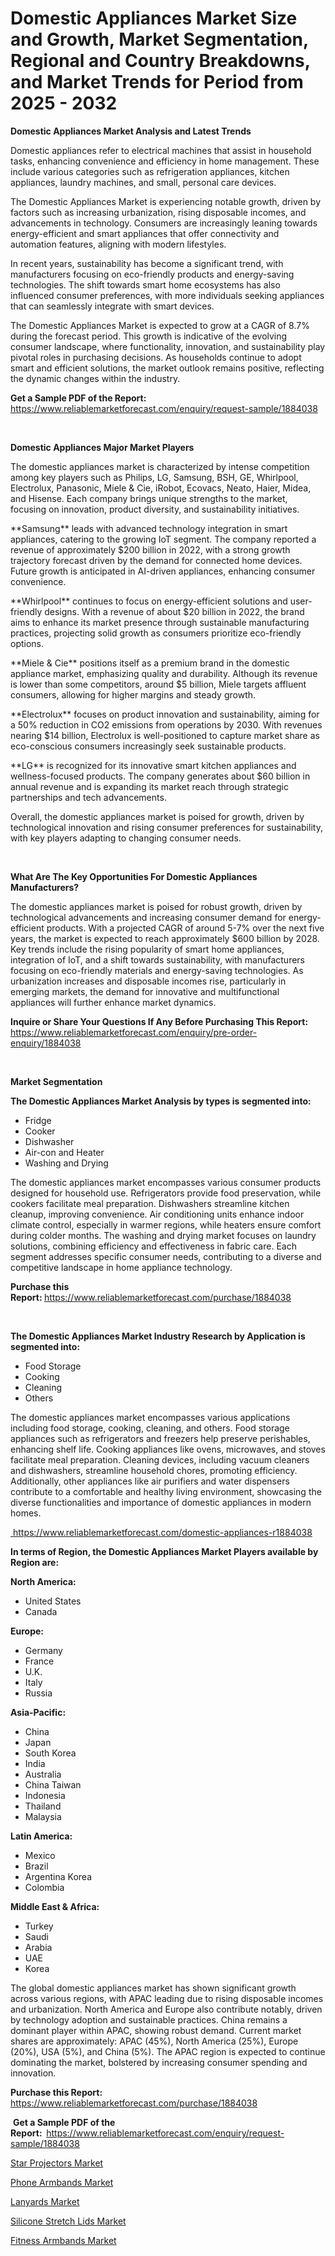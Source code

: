 <p><h1>Domestic Appliances Market Size and Growth, Market Segmentation, Regional and Country Breakdowns, and Market Trends for Period from 2025 -  2032</h1></p><p><strong>Domestic Appliances Market Analysis and Latest Trends</strong></p>
<p><p>Domestic appliances refer to electrical machines that assist in household tasks, enhancing convenience and efficiency in home management. These include various categories such as refrigeration appliances, kitchen appliances, laundry machines, and small, personal care devices. </p><p>The Domestic Appliances Market is experiencing notable growth, driven by factors such as increasing urbanization, rising disposable incomes, and advancements in technology. Consumers are increasingly leaning towards energy-efficient and smart appliances that offer connectivity and automation features, aligning with modern lifestyles.</p><p>In recent years, sustainability has become a significant trend, with manufacturers focusing on eco-friendly products and energy-saving technologies. The shift towards smart home ecosystems has also influenced consumer preferences, with more individuals seeking appliances that can seamlessly integrate with smart devices.</p><p>The Domestic Appliances Market is expected to grow at a CAGR of 8.7% during the forecast period. This growth is indicative of the evolving consumer landscape, where functionality, innovation, and sustainability play pivotal roles in purchasing decisions. As households continue to adopt smart and efficient solutions, the market outlook remains positive, reflecting the dynamic changes within the industry.</p></p>
<p><strong>Get a Sample PDF of the Report:&nbsp;</strong> <a href="https://www.reliablemarketforecast.com/enquiry/request-sample/1884038?utm_campaign=1102&utm_medium=2&utm_source=Github&utm_content=ia&utm_term=05042025&utm_id=domestic-appliances">https://www.reliablemarketforecast.com/enquiry/request-sample/1884038</a></p>
<p>&nbsp;</p>
<p><strong>Domestic Appliances Major Market Players</strong></p>
<p><p>The domestic appliances market is characterized by intense competition among key players such as Philips, LG, Samsung, BSH, GE, Whirlpool, Electrolux, Panasonic, Miele & Cie, iRobot, Ecovacs, Neato, Haier, Midea, and Hisense. Each company brings unique strengths to the market, focusing on innovation, product diversity, and sustainability initiatives.</p><p>**Samsung** leads with advanced technology integration in smart appliances, catering to the growing IoT segment. The company reported a revenue of approximately $200 billion in 2022, with a strong growth trajectory forecast driven by the demand for connected home devices. Future growth is anticipated in AI-driven appliances, enhancing consumer convenience.</p><p>**Whirlpool** continues to focus on energy-efficient solutions and user-friendly designs. With a revenue of about $20 billion in 2022, the brand aims to enhance its market presence through sustainable manufacturing practices, projecting solid growth as consumers prioritize eco-friendly options.</p><p>**Miele & Cie** positions itself as a premium brand in the domestic appliance market, emphasizing quality and durability. Although its revenue is lower than some competitors, around $5 billion, Miele targets affluent consumers, allowing for higher margins and steady growth.</p><p>**Electrolux** focuses on product innovation and sustainability, aiming for a 50% reduction in CO2 emissions from operations by 2030. With revenues nearing $14 billion, Electrolux is well-positioned to capture market share as eco-conscious consumers increasingly seek sustainable products.</p><p>**LG** is recognized for its innovative smart kitchen appliances and wellness-focused products. The company generates about $60 billion in annual revenue and is expanding its market reach through strategic partnerships and tech advancements.</p><p>Overall, the domestic appliances market is poised for growth, driven by technological innovation and rising consumer preferences for sustainability, with key players adapting to changing consumer needs.</p></p>
<p>&nbsp;</p>
<p><strong>What Are The Key Opportunities For Domestic Appliances Manufacturers?</strong></p>
<p><p>The domestic appliances market is poised for robust growth, driven by technological advancements and increasing consumer demand for energy-efficient products. With a projected CAGR of around 5-7% over the next five years, the market is expected to reach approximately $600 billion by 2028. Key trends include the rising popularity of smart home appliances, integration of IoT, and a shift towards sustainability, with manufacturers focusing on eco-friendly materials and energy-saving technologies. As urbanization increases and disposable incomes rise, particularly in emerging markets, the demand for innovative and multifunctional appliances will further enhance market dynamics.</p></p>
<p><strong>Inquire or Share Your Questions If Any Before Purchasing This Report:</strong> <a href="https://www.reliablemarketforecast.com/enquiry/pre-order-enquiry/1884038?utm_campaign=1102&utm_medium=2&utm_source=Github&utm_content=ia&utm_term=05042025&utm_id=domestic-appliances">https://www.reliablemarketforecast.com/enquiry/pre-order-enquiry/1884038</a></p>
<p>&nbsp;</p>
<p><strong>Market Segmentation</strong></p>
<p><strong>The Domestic Appliances Market Analysis by types is segmented into:</strong></p>
<p><ul><li>Fridge</li><li>Cooker</li><li>Dishwasher</li><li>Air-con and Heater</li><li>Washing and Drying</li></ul></p>
<p><p>The domestic appliances market encompasses various consumer products designed for household use. Refrigerators provide food preservation, while cookers facilitate meal preparation. Dishwashers streamline kitchen cleanup, improving convenience. Air conditioning units enhance indoor climate control, especially in warmer regions, while heaters ensure comfort during colder months. The washing and drying market focuses on laundry solutions, combining efficiency and effectiveness in fabric care. Each segment addresses specific consumer needs, contributing to a diverse and competitive landscape in home appliance technology.</p></p>
<p><strong>Purchase this Report:&nbsp;</strong><a href="https://www.reliablemarketforecast.com/purchase/1884038?utm_campaign=1102&utm_medium=2&utm_source=Github&utm_content=ia&utm_term=05042025&utm_id=domestic-appliances">https://www.reliablemarketforecast.com/purchase/1884038</a></p>
<p>&nbsp;</p>
<p><strong>The Domestic Appliances Market Industry Research by Application is segmented into:</strong></p>
<p><ul><li>Food Storage</li><li>Cooking</li><li>Cleaning</li><li>Others</li></ul></p>
<p><p>The domestic appliances market encompasses various applications including food storage, cooking, cleaning, and others. Food storage appliances such as refrigerators and freezers help preserve perishables, enhancing shelf life. Cooking appliances like ovens, microwaves, and stoves facilitate meal preparation. Cleaning devices, including vacuum cleaners and dishwashers, streamline household chores, promoting efficiency. Additionally, other appliances like air purifiers and water dispensers contribute to a comfortable and healthy living environment, showcasing the diverse functionalities and importance of domestic appliances in modern homes.</p></p>
<p><a href="https://www.reliablemarketforecast.com/domestic-appliances-r1884038?utm_campaign=1102&utm_medium=2&utm_source=Github&utm_content=ia&utm_term=05042025&utm_id=domestic-appliances">&nbsp;https://www.reliablemarketforecast.com/domestic-appliances-r1884038</a></p>
<p><strong>In terms of Region, the Domestic Appliances Market Players available by Region are:</strong></p>
<p>
    <p> <strong> North America: </strong>
        <ul>
            <li>United States</li>
            <li>Canada</li>
        </ul>
        </p> 
    <p> <strong> Europe: </strong>
        <ul>
            <li>Germany</li>
            <li>France</li>
            <li>U.K.</li>
            <li>Italy</li>
            <li>Russia</li>
        </ul>
        </p> 
    <p> <strong> Asia-Pacific: </strong>
        <ul>
            <li>China</li>
            <li>Japan</li>
            <li>South Korea</li>
            <li>India</li>
            <li>Australia</li>
            <li>China Taiwan</li>
            <li>Indonesia</li>
            <li>Thailand</li>
            <li>Malaysia</li>
        </ul>
        </p> 
    <p> <strong> Latin America: </strong>
        <ul>
            <li>Mexico</li>
            <li>Brazil</li>
            <li>Argentina Korea</li>
            <li>Colombia</li>
        </ul>
        </p> 
    <p> <strong> Middle East & Africa: </strong>
        <ul>
            <li>Turkey</li>
            <li>Saudi</li>
            <li>Arabia</li>
            <li>UAE</li>
            <li>Korea</li>
        </ul>
    </p>
    </p>
<p><p>The global domestic appliances market has shown significant growth across various regions, with APAC leading due to rising disposable incomes and urbanization. North America and Europe also contribute notably, driven by technology adoption and sustainable practices. China remains a dominant player within APAC, showing robust demand. Current market shares are approximately: APAC (45%), North America (25%), Europe (20%), USA (5%), and China (5%). The APAC region is expected to continue dominating the market, bolstered by increasing consumer spending and innovation.</p></p>
<p><strong>Purchase this Report: </strong><a href="https://www.reliablemarketforecast.com/purchase/1884038?utm_campaign=1102&utm_medium=2&utm_source=Github&utm_content=ia&utm_term=05042025&utm_id=domestic-appliances">https://www.reliablemarketforecast.com/purchase/1884038</a></p>
<p>&nbsp;<strong>Get a Sample PDF of the Report:&nbsp;&nbsp;</strong><a href="https://www.reliablemarketforecast.com/enquiry/request-sample/1884038?utm_campaign=1102&utm_medium=2&utm_source=Github&utm_content=ia&utm_term=05042025&utm_id=domestic-appliances">https://www.reliablemarketforecast.com/enquiry/request-sample/1884038</a></p>
<p><strong></strong></p>
<p><p><a href="https://github.com/laroybarrize/Market-Research-Report-List-1/blob/main/star-projectors-market.md?utm_campaign=1102&utm_medium=2&utm_source=Github&utm_content=ia&utm_term=05042025&utm_id=domestic-appliances">Star Projectors Market</a></p><p><a href="https://github.com/elhibacajka/Market-Research-Report-List-1/blob/main/phone-armbands-market.md?utm_campaign=1102&utm_medium=2&utm_source=Github&utm_content=ia&utm_term=05042025&utm_id=domestic-appliances">Phone Armbands Market</a></p><p><a href="https://github.com/jolashta/Market-Research-Report-List-1/blob/main/lanyards-market.md?utm_campaign=1102&utm_medium=2&utm_source=Github&utm_content=ia&utm_term=05042025&utm_id=domestic-appliances">Lanyards Market</a></p><p><a href="https://github.com/lazregaartun/Market-Research-Report-List-1/blob/main/silicone-stretch-lids-market.md?utm_campaign=1102&utm_medium=2&utm_source=Github&utm_content=ia&utm_term=05042025&utm_id=domestic-appliances">Silicone Stretch Lids Market</a></p><p><a href="https://github.com/ienamoun/Market-Research-Report-List-1/blob/main/fitness-armbands-market.md?utm_campaign=1102&utm_medium=2&utm_source=Github&utm_content=ia&utm_term=05042025&utm_id=domestic-appliances">Fitness Armbands Market</a></p></p>